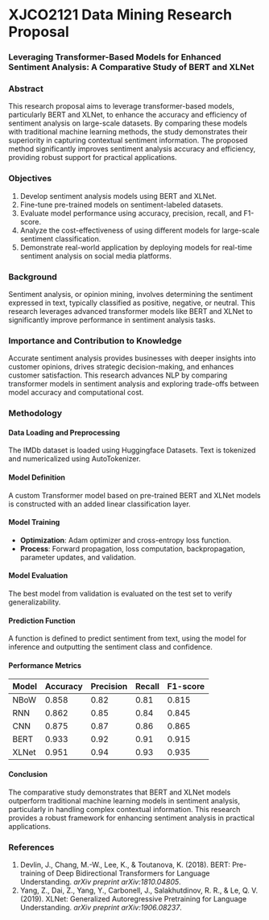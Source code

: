 # XJCO2121 Data Mining Research Proposal

### **Leveraging Transformer-Based Models for Enhanced Sentiment Analysis: A Comparative Study of BERT and XLNet**

### Abstract
This research proposal aims to leverage transformer-based models, particularly BERT and XLNet, to enhance the accuracy and efficiency of sentiment analysis on large-scale datasets. By comparing these models with traditional machine learning methods, the study demonstrates their superiority in capturing contextual sentiment information. The proposed method significantly improves sentiment analysis accuracy and efficiency, providing robust support for practical applications.

### Objectives
1. Develop sentiment analysis models using BERT and XLNet.
2. Fine-tune pre-trained models on sentiment-labeled datasets.
3. Evaluate model performance using accuracy, precision, recall, and F1-score.
4. Analyze the cost-effectiveness of using different models for large-scale sentiment classification.
5. Demonstrate real-world application by deploying models for real-time sentiment analysis on social media platforms.

### Background
Sentiment analysis, or opinion mining, involves determining the sentiment expressed in text, typically classified as positive, negative, or neutral. This research leverages advanced transformer models like BERT and XLNet to significantly improve performance in sentiment analysis tasks.

### Importance and Contribution to Knowledge
Accurate sentiment analysis provides businesses with deeper insights into customer opinions, drives strategic decision-making, and enhances customer satisfaction. This research advances NLP by comparing transformer models in sentiment analysis and exploring trade-offs between model accuracy and computational cost.

### Methodology
#### Data Loading and Preprocessing
The IMDb dataset is loaded using Huggingface Datasets. Text is tokenized and numericalized using AutoTokenizer.

#### Model Definition
A custom Transformer model based on pre-trained BERT and XLNet models is constructed with an added linear classification layer.

#### Model Training
- **Optimization**: Adam optimizer and cross-entropy loss function.
- **Process**: Forward propagation, loss computation, backpropagation, parameter updates, and validation.

#### Model Evaluation
The best model from validation is evaluated on the test set to verify generalizability.

#### Prediction Function
A function is defined to predict sentiment from text, using the model for inference and outputting the sentiment class and confidence.

#### Performance Metrics
| Model | Accuracy | Precision | Recall | F1-score |
|-------|----------|-----------|--------|----------|
| NBoW  | 0.858    | 0.82      | 0.81   | 0.815    |
| RNN   | 0.862    | 0.85      | 0.84   | 0.845    |
| CNN   | 0.875    | 0.87      | 0.86   | 0.865    |
| BERT  | 0.933    | 0.92      | 0.91   | 0.915    |
| XLNet | 0.951    | 0.94      | 0.93   | 0.935    |

#### Conclusion
The comparative study demonstrates that BERT and XLNet models outperform traditional machine learning models in sentiment analysis, particularly in handling complex contextual information. This research provides a robust framework for enhancing sentiment analysis in practical applications.

### References
1. Devlin, J., Chang, M.-W., Lee, K., & Toutanova, K. (2018). BERT: Pre-training of Deep Bidirectional Transformers for Language Understanding. *arXiv preprint arXiv:1810.04805*.
2. Yang, Z., Dai, Z., Yang, Y., Carbonell, J., Salakhutdinov, R. R., & Le, Q. V. (2019). XLNet: Generalized Autoregressive Pretraining for Language Understanding. *arXiv preprint arXiv:1906.08237*.